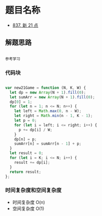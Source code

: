 # 题目名称

- [837. 新 21 点](https://leetcode-cn.com/problems/new-21-game)

## 解题思路

```javascript

参考学习

```

### 代码块

```javascript

var new21Game = function (N, K, W) {
  let dp = new Array(N + 1).fill(0);
  let sumArr = new Array(N + 1).fill(0);
  dp[0] = 1;
  for (let n = 1; n <= N; n++) {
    let left = Math.max(0, n - W);
    let right = Math.min(n - 1, K - 1);
    let p = 0;
    for (let i = left; i <= right; i++) {
      p += dp[i] / W;
    }
    dp[n] = p;
    sumArr[n] = sumArr[n - 1] + p;
  }
  let result = 0;
  for (let i = K; i <= N; i++) {
    result += dp[i];
  }
  return result;
};

```

### 时间复杂度和空间复杂度

- 时间复杂度 O(n)
- 空间复杂度 O(1)
